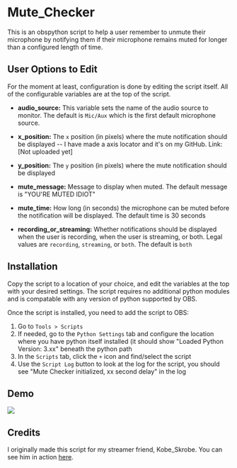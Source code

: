 # Mute_Checker
This is an obspython script to help a user remember to unmute their microphone by notifying them if their microphone remains muted for longer than a configured length of time.

## User Options to Edit
For the moment at least, configuration is done by editing the script itself. All of the configurable variables are at the top of the script.

  * **audio_source:** This variable sets the name of the audio source to monitor. The default is `Mic/Aux` which is the first default microphone source.

  * **x_position:** The `x` position (in pixels) where the mute notification should be displayed -- I have made a axis locator and it's on my GitHub. Link: [Not uploaded yet]
    
  * **y_position:** The `y` position (in pixels) where the mute notification should be displayed

  * **mute_message:** Message to display when muted. The default message is "YOU'RE MUTED IDIOT"

  * **mute_time:** How long (in seconds) the microphone can be muted before the notification will be displayed. The default time is 30 seconds

  * **recording_or_streaming:** Whether notifications should be displayed when the user is recording, when the user is streaming, or both. Legal values are `recording`, `streaming`, or `both`. The default is `both`

## Installation
Copy the script to a location of your choice, and edit the variables at the top with your desired settings. The script requires no additional python modules and is compatable with any version of python supported by OBS.

<!-- (You don't really need the original note about python versions, because the script itself will work with any version of python OBS supports -- and that will change over time, even though the script won't need to. Also, the python versions aren't "11.6" and "12", they're "3.11.6" and "3.12". -->
 
Once the script is installed, you need to add the script to OBS:
1. Go to `Tools > Scripts`
2. If needed, go to the `Python Settings` tab and configure the location where you have python itself installed (it should show "Loaded Python Version: 3.xx" beneath the python path
3. In the `Scripts` tab,  click the `+` icon and find/select the script
4. Use the `Script Log` button to look at the log for the script, you should see "Mute Checker initialized, xx second delay" in the log
<!-- You don't actually need to reload OBS for the script to start, so removed that line -->


## Demo
![](https://github.com/Malik403/Mute_Checker/blob/main/Animation.gif)


## Credits
I originally made this script for my streamer friend, Kobe_Skrobe. You can see him in action [here](https://twitch.tv/Kobe_Skrobe).
